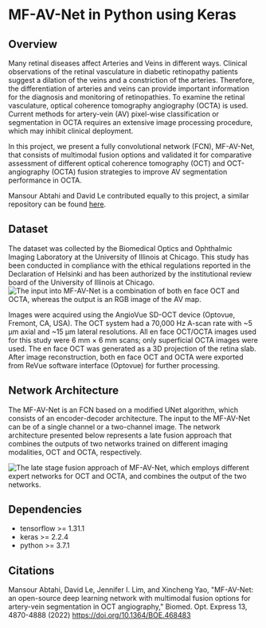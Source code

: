 MF-AV-Net in Python using Keras
===============================================================

Overview
------------
Many retinal diseases affect Arteries and Veins in different ways. Clinical observations of the retinal vasculature in diabetic retinopathy patients suggest a dilation of the veins and a constriction of the arteries. Therefore, the differentiation of arteries and veins can provide important information for the diagnosis and monitoring of retinopathies. To examine the retinal vasculature, optical coherence tomography angiography (OCTA) is used. Current methods for artery-vein (AV) pixel-wise classification or segmentation in OCTA requires an extensive image processing procedure, which may inhibit clinical deployment.

In this project, we present a fully convolutional network (FCN), MF-AV-Net, that consists of multimodal fusion options and validated it for comparative assessment of different optical coherence tomography (OCT) and OCT-angiography (OCTA) fusion strategies to improve AV segmentation performance in OCTA.

Mansour Abtahi and David Le contributed equally to this project, a similar repository can be found [here](https://github.com/mansour2002/multimodal-avnet).

Dataset
------------
The dataset was collected by the Biomedical Optics and Ophthalmic Imaging Laboratory at the University of Illinois at Chicago. This study has been conducted in compliance with the ethical regulations reported in the Declaration of Helsinki and has been authorized by the institutional review board of the University of Illinois at Chicago.
![The input into MF-AV-Net is a combination of both en face OCT and OCTA, whereas the output is an RGB image of the AV map.](https://github.com/dleninja/multimodal-avnet/blob/main/misc/example_data.png?raw=true)

Images were acquired using the AngioVue SD-OCT device (Optovue, Fremont, CA, USA). The OCT system had a 70,000 Hz A-scan rate with ~5 μm axial and ~15 μm lateral resolutions. All en face OCT/OCTA images used for this study were 6 mm × 6 mm scans; only superficial OCTA images were used. The en face OCT was generated as a 3D projection of the retina slab. After image reconstruction, both en face OCT and OCTA were exported from ReVue software interface (Optovue) for further processing.

Network Architecture
------------
The MF-AV-Net is an FCN based on a modified UNet algorithm, which consists of an encoder-decoder architecture. The input to the MF-AV-Net can be of a single channel or a two-channel image. The network architecture presented below represents a late fusion approach that combines the outputs of two networks trained on different imaging modalities, OCT and OCTA, respectively.

![The late stage fusion approach of MF-AV-Net, which employs different expert networks for OCT and OCTA, and combines the output of the two networks.](https://github.com/dleninja/multimodal-avnet/blob/main/misc/figure_Late_fusion.png?raw=true)

Dependencies
------------
- tensorflow >= 1.31.1
- keras >= 2.2.4
- python >= 3.7.1

Citations
------------
Mansour Abtahi, David Le, Jennifer I. Lim, and Xincheng Yao, "MF-AV-Net: an open-source deep learning network with multimodal fusion options for artery-vein segmentation in OCT angiography," Biomed. Opt. Express 13, 4870-4888 (2022) https://doi.org/10.1364/BOE.468483

